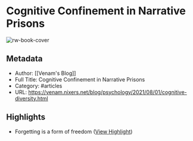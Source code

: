 # Cognitive Confinement in Narrative Prisons

![rw-book-cover](https://venam.nixers.net/blog/assets/avatar.jpg)

## Metadata
- Author: [[Venam's Blog]]
- Full Title: Cognitive Confinement in Narrative Prisons
- Category: #articles
- URL: https://venam.nixers.net/blog/psychology/2021/08/01/cognitive-diversity.html

## Highlights
- Forgetting is a form of freedom ([View Highlight](https://read.readwise.io/read/01h4yybt9p0skwqwrvghzxsbrh))
